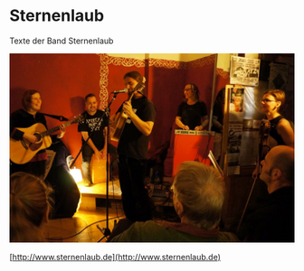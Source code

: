 Sternenlaub
=======

Texte der Band Sternenlaub

![Sternenlaub live im Systemfehler](systemfehler-sternenlaub.jpg)

[http://www.sternenlaub.de](http://www.sternenlaub.de)
